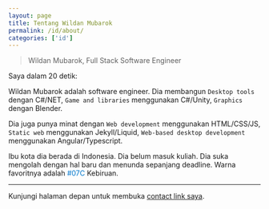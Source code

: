 ```yaml
---
layout: page
title: Tentang Wildan Mubarok
permalink: /id/about/
categories: ['id']
---
```


> Wildan Mubarok, Full Stack Software Engineer

Saya dalam 20 detik:

Wildan Mubarok adalah software engineer. Dia membangun `Desktop tools` dengan C#/NET, `Game and libraries` menggunakan C#/Unity, `Graphics` dengan Blender.

Dia juga punya minat dengan `Web development` menggunakan HTML/CSS/JS, `Static web` menggunakan Jekyll/Liquid, `Web-based desktop development` menggunakan Angular/Typescript.

Ibu kota dia berada di Indonesia. Dia belum masuk kuliah. Dia suka mengolah dengan hal baru dan menunda sepanjang deadline. Warna favoritnya adalah <span style="color: #07c">#07C</span> Kebiruan.

***

Kunjungi halaman depan untuk membuka [contact link saya](/index.html#contacts).